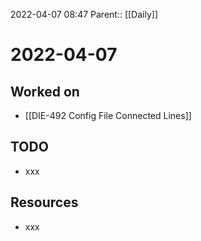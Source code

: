 2022-04-07 08:47
Parent:: [[Daily]]

# 2022-04-07

## Worked on

- [[DIE-492 Config File Connected Lines]]

## TODO

- xxx

## Resources

- xxx

